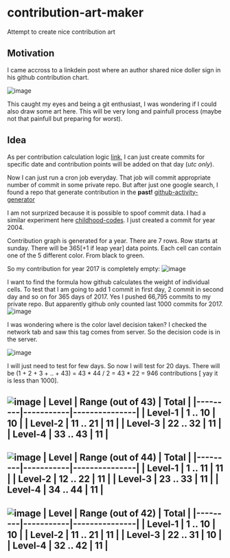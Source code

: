 # contribution-art-maker
Attempt to create nice contribution art 

## Motivation
I came accross to a linkdein post where an author shared nice doller sign in his github contribution chart.

![image](https://github.com/user-attachments/assets/06377e6d-6d3c-4304-b24e-0e101c273c79)

This caught my eyes and being a git enthusiast, I was wondering if I could also draw some art here. This will be very long and painfull process (maybe not that painfull but preparing for worst).

## Idea
As per contribution calculation logic [link](https://docs.github.com/en/account-and-profile/setting-up-and-managing-your-github-profile/managing-contribution-settings-on-your-profile/why-are-my-contributions-not-showing-up-on-my-profile), I can just create commits for specific date and contribution points will be added on that day (*utc only*). 

Now I can just run a cron job everyday. That job will commit appropriate number of commit in some private repo. But after just one google search, I found a repo that generate contribution in the **past!** [github-activity-generator](https://github.com/Shpota/github-activity-generator)

I am not surprized because it is possible to spoof commit data. I had a similar experiment here [childhood-codes](https://github.com/mahdihasnat/childhood-codes). I just created a commit for year 2004.

Contribution graph is generated for a year. There are 7 rows. Row starts at sunday. There will be 365[+1 if leap year] data points. Each cell can contain one of the 5 different color. From black to green. 

So my contribution for year 2017 is completely empty:
![image](https://github.com/user-attachments/assets/168a9d23-d487-4b99-9d41-5af0518240a6)

I want to find the formula how github calculates the weight of individual cells. To test that I am going to add 1 commit in first day, 2 commit in second day and so on for 365 days of 2017.
Yes I pushed 66,795 commits to my private repo. But apparently github only counted last 1000 commits for 2017.
![image](https://github.com/user-attachments/assets/196fbd51-d5bc-48cc-87b0-7d9ea4b796af)

I was wondering where is the color lavel decision taken? I checked the network tab and saw this tag comes from server. So the decision code is in the server. 

![image](https://github.com/user-attachments/assets/c804abc3-0322-4300-872c-34d44c5f7ec4)

I will just need to test for few days. So now I will test for 20 days. There will be (1 + 2 + 3 + .. + 43) = 43 * 44 / 2 = 43 * 22 = 946 contributions [ yay it is less than 1000].

![image](https://github.com/user-attachments/assets/f2912074-f88f-4083-b5c7-e6ada0249f2a)
| Level   | Range (out of 43) | Total |
|---------|-----------|---------------|
| Level-1 | 1 .. 10   | 10 |
| Level-2 | 11 .. 21  | 11 |
| Level-3 | 22 .. 32  | 11 |
| Level-4 | 33 .. 43  | 11 |
----------------------------
![image](https://github.com/user-attachments/assets/cc76a61e-5c2d-4d59-9fa3-218a0b38ff0e)
| Level   | Range (out of 44) | Total |
|---------|-----------|---------------|
| Level-1 | 1 .. 11   | 11 |
| Level-2 | 12 .. 22  | 11 |
| Level-3 | 23 .. 33  | 11 |
| Level-4 | 34 .. 44  | 11 |
----------------------------
![image](https://github.com/user-attachments/assets/15c1e95b-4514-4d75-8d86-e56be8973f0c)
| Level   | Range (out of 42) | Total |
|---------|-----------|---------------|
| Level-1 | 1 .. 10   | 10 |
| Level-2 | 11 .. 21  | 11 |
| Level-3 | 22 .. 31  | 10 |
| Level-4 | 32 .. 42  | 11 |
----------------------------

